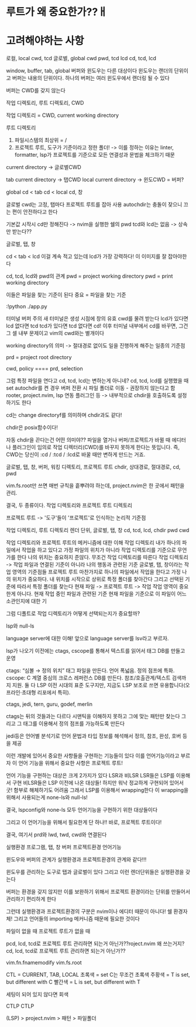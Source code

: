 # 루트가 왜 중요한가??ㅐ
# 고려해야하는 사항
로컬, local cwd, tcd
글로벌, global cwd
pwd, tcd
lcd
cd, tcd, lcd

window, buffer, tab, global
버퍼와 윈도우는 다른 대상이다
윈도우는 랜더의 단위이고
버퍼는 내용의 단위이다.
하나의 버퍼는 여러 윈도우에서 랜더링 될 수 있다

버퍼는 CWD를 갖지 않는다

작업 디렉토리, 루트 디렉토리, CWD

작업 디렉토리 = CWD, current working directory

루트 디렉토리
  1. 파일시스템의 최상위 = /
  2. 프로젝트 루트, 도구가 기준이라고 정한 폴더!
    -> 이를 정하는 이유는 linter, formatter, lsp가 프로젝트를 기준으로 모든 연결성과 문법을 체크하기 때문

current directory -> 글로벌CWD

tab current directory -> 탭CWD
local current directory -> 윈도CWD = 버퍼?

global cd < tab cd < local cd, 창

글로벌 cwd는 고정, 탭마다 프로젝트 루트를 잡아 사용
autochdir는 충돌이 잦으니 끄는 편이 안전하다고 한다

기본값
시작시 cd만 정해진다 -> nvim을 실행한 쉘의 pwd
tcd와 lcd는 없음 -> 상속만 받는다??

글로벌, 탭, 창

cd < tab < lcd
  이걸 계속 적고 있는데
  lcd가 가장 강력하다!
  이 이미지를 잘 잡아야한다

cd, tcd, lcd와 pwd의 관계
pwd = project working directory
pwd = print working directory

이들은 파일을 찾는 기준이 된다
중요 = 파일을 찾는 기준

:!python ./app.py

터미널 버퍼 주의
  새 터미널은 생성 시점에 창의 유효 cwd를 물려 받는다
    lcd가 있다면 lcd 없다면 tcd
    tcd가 있다면 tcd 없다면 cd!
  이후 터미널 내부에서 cd를 바꾸면, 그건 그 셀 내부 문제이고 vim의 cwd와는 별개이다

working directory의 의미
  -> 절대경로 없이도 일을 진행하게 해주는 일종의 기준점

prd = project root directory

cwd, policy ==== prd, selection

그럼 특정 파일을 연다고 cd, tcd, lcd는 변하는게 아니네?
  cd, tcd, lcd를 실행했을 때
  set autochdir를 켠 경우 버퍼 전환 시 파일 폴더로 이동 - 권장하지 않는다고 함
  rooter, project.nvim, lsp 연동 플러그인 등 -> 내부적으로 chdir을 호출하도록 설정하기도 한다
  
cd는 change directoryf를 의미하며
chdir과도 같다!

chdir은 posix함수이다!


자동 chdir을 끈다는건 어떤 의미야??
파일을 열거나 버퍼/프로젝트가 바뀔 때 에디터나 플러그인이 임의로 작업 디렉터리(CWD)를 바꾸지 못하게 한다는 뜻입니다.
즉, CWD는 당신이 :cd / :tcd / :lcd로 바꿀 때만 변하게 만드는 거죠.

글로벌, 탭, 창, 버퍼, 워킹 디렉토리, 프로젝트 루트
chdir, 상대경로, 절대경로, cd, pwd

vim.fs.root만 쓰면 매번 규칙을 흩뿌려야 하는데, project.nvim은 한 곳에서 패턴을 관리.

결국, 두 종류이다.
작업 디렉토리와 프로젝트 루트 디렉토리

프로젝트 루트 -> '도구'들이 '프로젝트'로 인식하는 논리적 기준점

작업 디렉토리, 루트 디렉토리
렌더 단위, 글로벌, 탭, 창
cd, tcd, lcd, chdir
pwd
cwd

작업 디렉토리와 프로젝트 루트의 메커니즘에 대한 이해
  작업 디렉토리
    내가 하나의 파일에서 작업을 하고 있다고 가정
    파일의 위치가 아니라 작업 디렉토리를 기준으로 무언가를 한다
    나의 위치는 중요하지 준않다. 무조건 작업 디렉토리를 따른다
    작업 디렉토리 -> 작업
    파일과 연결된 기준이 아니라 나의 행동과 관련된 기준
    글로벌, 탭, 창이라는 작업 영역의 기준점들
  프로젝트 루트
    마찬가지로 하나의 파일에서 작업을 한다고 가정
    나의 위치가 중요하다. 내 위치를 시작으로 상위로 특정 폴더를 찾아간다
    그리고 선택된 기준에 따라서 특정 폴더를 찾는다
    현재 파일 -> 프로젝트 루트 -> 작업
    작업 영역이 중요한게 아니다.
    현재 작업 중인 파일과 관련된 기준
    현재 파일을 기준으로 이 파일이 어느 소관인지에 대한 기


그럼 디폴트로 작업 디렉토리가 어떻게 선택되는지가 중요할까?


lsp와 null-ls

language server에 대한 이해! 앞으로 language server를 lsv라고 부르자.

lsp가 나오기 이전에는 ctags, cscope를 통해서 텍스트를 읽어서 태그 DB를 만들고 운영

ctags: “심볼 → 정의 위치” 태그 파일을 만든다. 언어 폭넓음. 정의 점프에 특화.
cscope: C 계열 중심의 크로스 레퍼런스 DB를 만든다. 참조/호출관계/텍스트 검색까지 지원.
둘 다 LSP 이전 시대의 표준 도구지만, 지금도 LSP 보조로 쓰면 유용합니다(오프라인·초대형 리포에서 특히).


ctags, jedi, tern, guru, godef, merlin

ctags는 뒤의 것들과는 다르다
시맨틱을 이해하지 못하고 그에 맞는 패턴만 찾는다
그리고 그 태그를 이용해서 정의 점프를 가능하도록 만든다

jedi등은 언어별 분석기로
언어 문법과 타입 정보를 해석해서 정의, 참조, 완성, 호버 등을 제공


이런 개발에 있어서 중요한 사항들을 구현하는 기능들이 있다
이를 언어기능이라고 부르자
이 언어 기능을 위해서 중요한 사항은 프로젝트 루트!

언어 기능을 구현하는 대상은 크게 2가지가 있다
LSR과 비LSR
LSR들은 LSP를 이용해서 구현
비LSR들은 LSP 이전에 나온 대상들!
하지만 워낙 정교하게 구현되어 있어서 굿!
함부로 해체하기도 어려움
그래서 LSP를 이용해서 wrapping한다
이 wrapping을 위해서 사용되는게 none-ls와 null-ls!

결국, lspconfig와 none-ls 모두 언어기능을 구현하기 위한 대상들이다

그리고 이 언어기능을 위해서 필요한게 단 하나!!
바로, 프로젝트 루트이다!

결국, 여기서 prd와 lwd, twd, cwd와 연결된다


실행환경
  프로그램, 탭, 창
  버퍼
프로젝트환경
언어기능


윈도우와 버퍼의 관계가
실행환경과 프로젝트환경의 관계와 같다!!!

윈도우를 관리하는 도구로 탭과 글로벌이 있다
그리고 이런 렌더단위들은 실행환경을 갖는다

버퍼는 환경을 갖지 않지만
이를 보완하기 위해서 프로젝트 환경이라는 단위를 만들어서 관리하기 편리하게 한다


그런데 실행환경과 프로젝트환경의 구분은 nvim이나 에디터 때문이 아니다!
쉘 환경자체! 그리고 언어들의 importing 메커니즘 때문에 필요한 것이다


파일이 없을 때
프로젝트 루트가 없을 때
 
pcd, lcd, tcd로 프로젝트 루트 관리하면 되는거 아닌가??roject.nvim 왜 쓰는거지?
cd, lcd, tcd로 프로젝트 루트 관리하면 되는거 아닌가??

vim.fn.fnamemodify
vim.fs.root

CTL = CURRENT, TAB, LOCAL
초록색 = set
C는 무조건 초록색
주황색 = T is set, but different with C
빨간색 = L is set, but different with T 

세팅이 되어 있지 않다면 회색

CTLP
CTLP

(LSP) > project.nvim > 패턴 > 파일폴더


